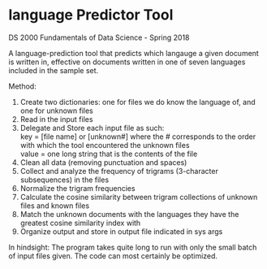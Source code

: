 # language Predictor Tool
DS 2000 Fundamentals of Data Science - Spring 2018

A language-prediction tool that predicts which langauge a given document is written in, effective on documents written in one of seven languages included in the sample set.

Method:
<ol>
<li>Create two dictionaries: one for files we do know the language of, and one for unknown files
<li>Read in the input files
<li>Delegate and Store each input file as such:<br>
key = [file name] or [unknown#] where the # corresponds to the order with which the tool encountered the unknown files<br>
value = one long string that is the contents of the file
<li>Clean all data (removing punctuation and spaces)
<li>Collect and analyze the frequency of trigrams (3-character subsequences) in the files
<li>Normalize the trigram frequencies
<li>Calculate the cosine similarity between trigram collections of unknown files and known files
<li>Match the unknown documents with the languages they have the greatest cosine similarity index with
<li>Organize output and store in output file indicated in sys args
</ol>

In hindsight:
The program takes quite long to run with only the small batch of input files given. The code can most certainly be optimized. 
